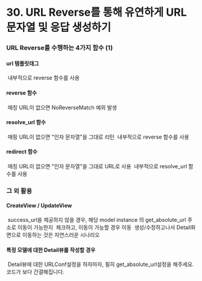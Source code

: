 # 30. URL Reverse를 통해 유연하게 URL 문자열 및 응답 생성하기

### URL Reverse를 수행하는 4가지 함수 (1)

#### url 템플릿태그

​	내부적으로 reverse 함수를 사용

#### reverse 함수

​	매칭 URL이 없으면 NoReverseMatch 예외 발생

#### resolve_url 함수

​	매핑 URL이 없으면 "인자 문자열"을 그대로 리턴
​	내부적으로 reverse 함수를 사용

#### redirect 함수

​	매칭 URL이 없으면 "인자 문자열"을 그대로 URL로 사용
​	내부적으로 resolve_url 함수를 사용



### 그 외 활용

#### CreateView / UpdateView

​	success_url을 제공하지 않을 경우, 해당 model instance 의 get_absolute_url 주소로 이동이 가능한지
​	체크하고, 이동이 가능할 경우 이동
​	생성/수정하고나서 Detail화면으로 이동하는 것은 자연스러운 시나리오

#### 특정 모델에 대한 Detail뷰를 작성할 경우

​	Detail뷰에 대한 URLConf설정을 하자마자, 필히 get_absolute_url설정을 해주세요. 코드가 보다 간결해집니다.